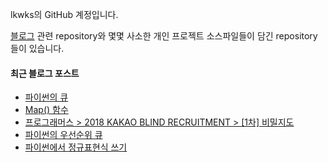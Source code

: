 lkwks의 GitHub 계정입니다.

[블로그](https://lkwks.github.io) 관련 repository와 몇몇 사소한 개인 프로젝트 소스파일들이 담긴 repository들이 있습니다.


#### 최근 블로그 포스트
<!-- BLOG-POST-LIST:START -->
- [파이썬의 큐](https://lkwks.github.io/python/2021/10/13/%ED%8C%8C%EC%9D%B4%EC%8D%AC%EC%9D%98-%ED%81%90.html)
- [Map() 함수](https://lkwks.github.io/python/2021/10/13/map()-%ED%95%A8%EC%88%98.html)
- [프로그래머스 > 2018 KAKAO BLIND RECRUITMENT > [1차] 비밀지도](https://lkwks.github.io/%EC%95%8C%EA%B3%A0%EB%A6%AC%EC%A6%98%20%EB%AC%B8%EC%A0%9C%ED%92%80%EC%9D%B4/2021/10/12/%EB%B9%84%EB%B0%80%EC%A7%80%EB%8F%84.html)
- [파이썬의 우선순위 큐](https://lkwks.github.io/python/2021/10/12/%ED%8C%8C%EC%9D%B4%EC%8D%AC%EC%9D%98-%EC%9A%B0%EC%84%A0%EC%88%9C%EC%9C%84-%ED%81%90.html)
- [파이썬에서 정규표현식 쓰기](https://lkwks.github.io/python/2021/10/12/%ED%8C%8C%EC%9D%B4%EC%8D%AC%EC%97%90%EC%84%9C-%EC%A0%95%EA%B7%9C%ED%91%9C%ED%98%84%EC%8B%9D-%EC%93%B0%EA%B8%B0.html)
<!-- BLOG-POST-LIST:END -->
  
<!--![Top Langs](https://github-readme-stats.vercel.app/api/top-langs/?username=lkwks)-->
